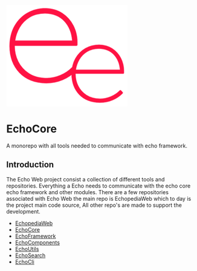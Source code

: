 ![logo](https://raw.githubusercontent.com/equinor/EchoCore/main/doc/ee.png)

# EchoCore

A monorepo with all tools needed to communicate  with echo framework.

## Introduction

The Echo Web project consist a collection of different tools and repositories. Everything a Echo needs to
communicate with the echo core echo framework and other modules. There are a few repositories associated with
Echo Web the main repo is EchopediaWeb which to day is the project main code source, All other repo's are
made to support the development.

-   [EchopediaWeb](https://github.com/equinor/EchopediaWeb)
-   [EchoCore](https://github.com/equinor/EchoCore)
-   [EchoFramework](https://github.com/equinor/EchoFramework)
-   [EchoComponents](https://github.com/equinor/EchoComponents)
-   [EchoUtils](https://github.com/equinor/EchoUtils)
-   [EchoSearch](https://github.com/equinor/EchoSearch)
-   [EchoCli](https://github.com/equinor/EchoCli)
